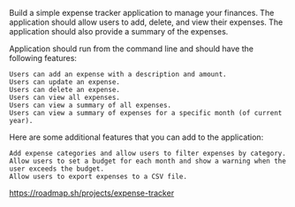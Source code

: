 Build a simple expense tracker application to manage your finances. The application should allow users to add, delete, and view their expenses. The application should also provide a summary of the expenses.

Application should run from the command line and should have the following features:

    Users can add an expense with a description and amount.
    Users can update an expense.
    Users can delete an expense.
    Users can view all expenses.
    Users can view a summary of all expenses.
    Users can view a summary of expenses for a specific month (of current year).

Here are some additional features that you can add to the application:

    Add expense categories and allow users to filter expenses by category.
    Allow users to set a budget for each month and show a warning when the user exceeds the budget.
    Allow users to export expenses to a CSV file.

https://roadmap.sh/projects/expense-tracker
